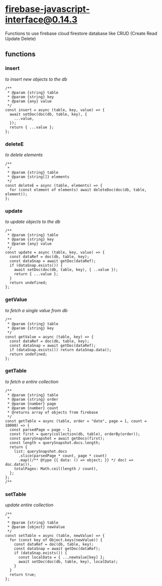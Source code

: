 # firebase-javascript-interface@0.14.3

Functions to use firebase cloud firestore database like CRUD (Create Read Update Delete)

## functions

### insert

_to insert new objects to the db_

```
/**
 * @param {string} table
 * @param {string} key
 * @param {any} value
 */
const insert = async (table, key, value) => {
  await setDoc(doc(db, table, key), {
    ...value,
  });
  return { ...value };
};
```

### deleteE

_to delete elements_

```
/**
 *
 * @param {string} table
 * @param {string[]} elements
 */
const deleteE = async (table, elements) => {
  for (const element of elements) await deleteDoc(doc(db, table, element));
};
```

### update

_to update objects to the db_

```
/**
 * @param {string} table
 * @param {string} key
 * @param {any} value
 */
const update = async (table, key, value) => {
  const dataRef = doc(db, table, key);
  const dataSnap = await getDoc(dataRef);
  if (dataSnap.exists()) {
    await setDoc(doc(db, table, key), { ..value });
    return { ...value };
  }
  return undefined;
};
```

### getValue

_to fetch a single value from db_

```
/**
 * @param {string} table
 * @param {string} key
 */
const getValue = async (table, key) => {
  const dataRef = doc(db, table, key);
  const dataSnap = await getDoc(dataRef);
  if (dataSnap.exists()) return dataSnap.data();
  return undefined;
};
```

### getTable

_to fetch a entire collection_

```
/**
 * @param {string} table
 * @param {string} order
 * @param {number} page
 * @param {number} count
 * @returns array of objects from firebase
 */
const getTable = async (table, order = "date", page = 1, count = 10000) => {
  const parsedPage = page - 1;
  const first = query(collection(db, table), orderBy(order));
  const querySnapshot = await getDocs(first);
  const length = querySnapshot.docs.length;
  return {
    list: querySnapshot.docs
      .slice(parsedPage * count, page * count)
      .map((/** @type {{ data: () => object; }} */ doc) => doc.data()),
    totalPages: Math.ceil(length / count),
  };
};
/**
```

### setTable

_update entire collection_

```
/**
 *
 * @param {string} table
 * @param {object} newValue
 */
const setTable = async (table, newValue) => {
  for (const key of Object.keys(newValue)) {
    const dataRef = doc(db, table, key);
    const dataSnap = await getDoc(dataRef);
    if (dataSnap.exists()) {
      const localData = { ...newValue[key] };
      await setDoc(doc(db, table, key), localData);
    }
  }
  return true;
};
```
